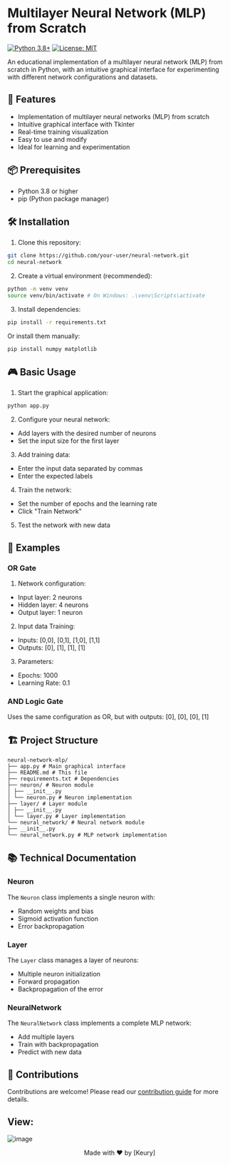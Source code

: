 # Multilayer Neural Network (MLP) from Scratch

[![Python 3.8+](https://img.shields.io/badge/python-3.8+-blue.svg)](https://www.python.org/downloads/)
[![License: MIT](https://img.shields.io/badge/License-MIT-yellow.svg)](https://opensource.org/licenses/MIT)

An educational implementation of a multilayer neural network (MLP) from scratch in Python, with an intuitive graphical interface for experimenting with different network configurations and datasets.

## 🚀 Features

- Implementation of multilayer neural networks (MLP) from scratch
- Intuitive graphical interface with Tkinter
- Real-time training visualization
- Easy to use and modify
- Ideal for learning and experimentation

## 📦 Prerequisites

- Python 3.8 or higher
- pip (Python package manager)

## 🛠️ Installation

1. Clone this repository:
```bash
git clone https://github.com/your-user/neural-network.git
cd neural-network
```

2. Create a virtual environment (recommended):
```bash
python -m venv venv
source venv/bin/activate # On Windows: .\venv\Scripts\activate
```

3. Install dependencies:
```bash
pip install -r requirements.txt
```

Or install them manually:
```bash
pip install numpy matplotlib
```

## 🎮 Basic Usage

1. Start the graphical application:
```bash
python app.py
```

2. Configure your neural network:
- Add layers with the desired number of neurons
- Set the input size for the first layer

3. Add training data:
- Enter the input data separated by commas
- Enter the expected labels

4. Train the network:
- Set the number of epochs and the learning rate
- Click "Train Network"

5. Test the network with new data

## 🧠 Examples

### OR Gate

1. Network configuration:
- Input layer: 2 neurons
- Hidden layer: 4 neurons
- Output layer: 1 neuron

2. Input data Training:
- Inputs: [0,0], [0,1], [1,0], [1,1]
- Outputs: [0], [1], [1], [1]

3. Parameters:
- Epochs: 1000
- Learning Rate: 0.1

### AND Logic Gate

Uses the same configuration as OR, but with outputs: [0], [0], [0], [1]

## 🏗️ Project Structure

```
neural-network-mlp/
├── app.py # Main graphical interface
├── README.md # This file
├── requirements.txt # Dependencies
├── neuron/ # Neuron module
│ ├── __init__.py
│ └── neuron.py # Neuron implementation
├── layer/ # Layer module
│ ├── __init__.py
│ └── layer.py # Layer implementation
└── neural_network/ # Neural network module
├── __init__.py
└── neural_network.py # MLP network implementation
```

## 📚 Technical Documentation

### Neuron
The `Neuron` class implements a single neuron with:
- Random weights and bias
- Sigmoid activation function
- Error backpropagation

### Layer
The `Layer` class manages a layer of neurons:
- Multiple neuron initialization
- Forward propagation
- Backpropagation of the error

### NeuralNetwork
The `NeuralNetwork` class implements a complete MLP network:
- Add multiple layers
- Train with backpropagation
- Predict with new data

## 🤝 Contributions

Contributions are welcome! Please read our [contribution guide](CONTRIBUTING.md) for more details.

## View:

![image](https://github.com/user-attachments/assets/05de0c54-b012-47b6-8e7b-cea68b672c0b)

<div align="center">
Made with ❤️ by [Keury]
</div>
